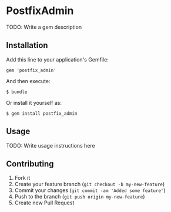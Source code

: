 # PostfixAdmin

TODO: Write a gem description

## Installation

Add this line to your application's Gemfile:

    gem 'postfix_admin'

And then execute:

    $ bundle

Or install it yourself as:

    $ gem install postfix_admin

## Usage

TODO: Write usage instructions here

## Contributing

1. Fork it
2. Create your feature branch (`git checkout -b my-new-feature`)
3. Commit your changes (`git commit -am 'Added some feature'`)
4. Push to the branch (`git push origin my-new-feature`)
5. Create new Pull Request
